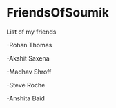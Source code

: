 # FriendsOfSoumik
List of my friends

-Rohan Thomas

-Akshit Saxena

-Madhav Shroff

-Steve Roche

-Anshita Baid
